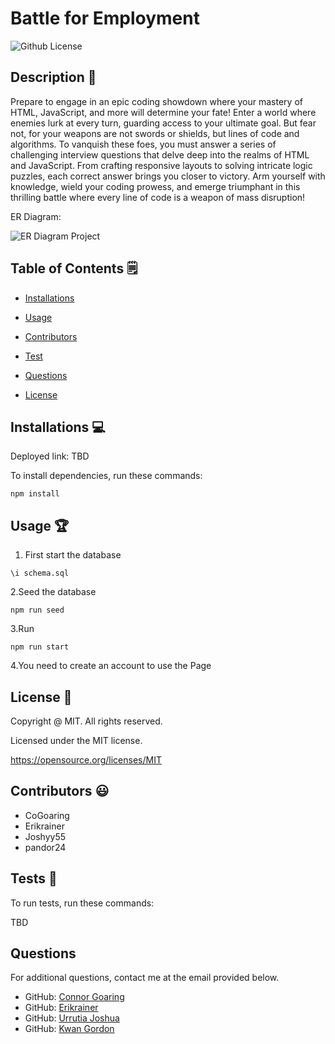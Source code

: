 # Battle for Employment
  ![Github License](https://img.shields.io/badge/License-MIT-yellow.svg)


## Description 📝

Prepare to engage in an epic coding showdown where your mastery of HTML, JavaScript, and more will determine your fate! Enter a world where enemies lurk at every turn, guarding access to your ultimate goal. But fear not, for your weapons are not swords or shields, but lines of code and algorithms. To vanquish these foes, you must answer a series of challenging interview questions that delve deep into the realms of HTML and JavaScript. From crafting responsive layouts to solving intricate logic puzzles, each correct answer brings you closer to victory. Arm yourself with knowledge, wield your coding prowess, and emerge triumphant in this thrilling battle where every line of code is a weapon of mass disruption!

ER Diagram:

![ER Diagram Project](https://github.com/CoGoaring/project-2/assets/160955635/30f0abdd-29d0-47d5-b7e2-fd9888ab0f96)


## Table of Contents 🗒

* [Installations](#installations-💻)

* [Usage](#usage-🏆)

* [Contributors](#contributors-😃)

* [Test](#tests-🧪)

* [Questions](#questions)

* [License](#license-📛)

## Installations  💻

Deployed link: TBD 

To install dependencies, run these commands:

```
npm install
```

## Usage 🏆

1. First start the database
```
\i schema.sql
```

2.Seed the database
```
npm run seed
```

3.Run
```
npm run start
```
4.You need to create an account to use the Page

## License 📛 

  Copyright @ MIT. All rights reserved.

  Licensed under the MIT license.

  https://opensource.org/licenses/MIT

## Contributors 😃

- CoGoaring
- Erikrainer
- Joshyy55
- pandor24

## Tests 🧪

To run tests, run these commands:


TBD


## Questions

For additional questions, contact me at the email provided below. 

- GitHub: [Connor Goaring](https://github.com/CoGoaring)
- GitHub: [Erikrainer](https://github.com/Erikrainer/)
- GitHub: [Urrutia Joshua](https://github.com/Joshyy55)
- GitHub: [Kwan Gordon](https://github.com/pandord24)


